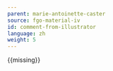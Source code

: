 ```yaml
---
parent: marie-antoinette-caster
source: fgo-material-iv
id: comment-from-illustrator
language: zh
weight: 5
---
```


{{missing}}
